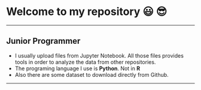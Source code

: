 
# Welcome to my repository :smiley: :sunglasses:
---
## Junior Programmer


* I usually upload files from Jupyter Notebook. All those files provides tools in order to analyze the data from other repositories.
* The programing language I use is **Python**. Not in **R**
* Also there are some dataset to download directly from Github.
---
